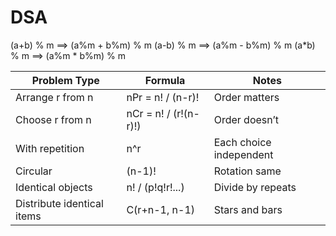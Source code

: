 # DSA
(a+b) % m ==> (a%m + b%m) % m
(a-b) % m ==> (a%m - b%m) % m
(a*b) % m ==> (a%m * b%m) % m

| Problem Type               | Formula               | Notes                   |
| -------------------------- | --------------------- | ----------------------- |
| Arrange r from n           | nPr = n! / (n-r)!     | Order matters           |
| Choose r from n            | nCr = n! / (r!(n-r)!) | Order doesn’t           |
| With repetition            | n^r                   | Each choice independent |
| Circular                   | (n-1)!                | Rotation same           |
| Identical objects          | n! / (p!q!r!...)      | Divide by repeats       |
| Distribute identical items | C(r+n-1, n-1)         | Stars and bars          |
